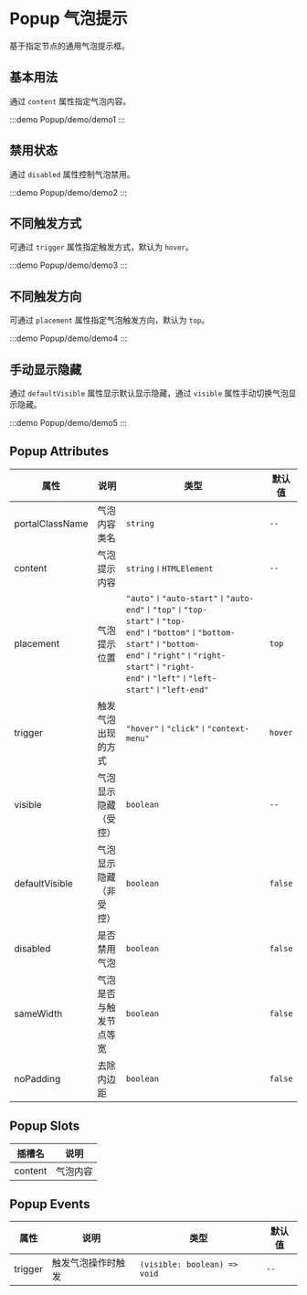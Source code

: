 # Popup 气泡提示

基于指定节点的通用气泡提示框。

## 基本用法

通过 `content` 属性指定气泡内容。

:::demo
Popup/demo/demo1
:::

## 禁用状态

通过 `disabled` 属性控制气泡禁用。

:::demo
Popup/demo/demo2
:::

## 不同触发方式

可通过 `trigger` 属性指定触发方式，默认为 `hover`。

:::demo
Popup/demo/demo3
:::

## 不同触发方向

可通过 `placement` 属性指定气泡触发方向，默认为 `top`。

:::demo
Popup/demo/demo4
:::

## 手动显示隐藏

通过 `defaultVisible` 属性显示默认显示隐藏，通过 `visible` 属性手动切换气泡显示隐藏。

:::demo
Popup/demo/demo5
:::

## Popup Attributes

| 属性            | 说明         | 类型                  | 默认值 |
| --------------- | ------------ | --------------------- | ------ |
| portalClassName | 气泡内容类名 | `string`              | `--`   |
| content         | 气泡提示内容 | `string〡HTMLElement` | `--`   |
| placement     | 气泡提示位置 | `"auto"〡"auto-start"〡"auto-end"〡"top"〡"top-start"〡"top-end"〡"bottom"〡"bottom-start"〡"bottom-end"〡"right"〡"right-start"〡"right-end"〡"left"〡"left-start"〡"left-end"`       | `top`   |
| trigger     | 触发气泡出现的方式 | `"hover"〡"click"〡"context-menu"`       | `hover`   |
| visible     | 气泡显示隐藏（受控） | `boolean`       | `--`   |
| defaultVisible     | 气泡显示隐藏（非受控） | `boolean`       | `false`   |
| disabled     | 是否禁用气泡 | `boolean`       | `false`   |
| sameWidth     | 气泡是否与触发节点等宽 | `boolean`       | `false`   |
| noPadding     | 去除内边距 | `boolean`       | `false`   |

## Popup Slots

| 插槽名      | 说明                   |
| --------- | ---------------------- |
| content | 气泡内容 |

## Popup Events

| 属性    | 说明               | 类型                         | 默认值 |
| ------- | ------------------ | ---------------------------- | ------ |
| trigger | 触发气泡操作时触发 | `(visible: boolean) => void` | `--`   |

